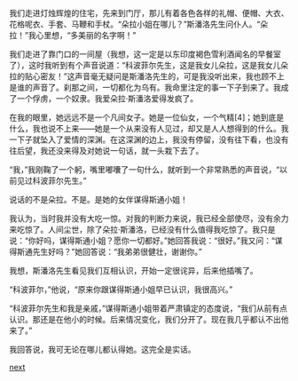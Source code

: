 
我们走进灯烛辉煌的住宅，先来到门厅，那儿有着各色各样的礼帽、便帽、大衣、花格呢衣、手套、马鞭和手杖。“朵拉小姐在哪儿？”斯潘洛先生问仆人。“朵拉！”我心里想，“多美丽的名字啊！”

我们走进了靠门口的一间屋（我想，这一定是以东印度褐色雪利酒闻名的早餐室了），这时我听到有个声音说道：“科波菲尔先生，这是我女儿朵拉，这是我女儿朵拉的贴心密友！”这声音毫无疑问是斯潘洛先生的，可是我没听出来，我也顾不上是谁的声音了。刹那之间，一切都化为乌有。我命里注定的事一下子到来了。我成了一个俘虏，一个奴隶。我爱朵拉·斯潘洛爱得发疯了。

在我的眼里，她远远不是一个凡间女子。她是一位仙女，一个气精[4]；她到底是什么，我也说不上来——她是一个从来没有人见过，却又是人人想得到的什么。我一下子就坠入了爱情的深渊。在这深渊的边上，我没有停留，没有往下看，也没有往后望，我还没来得及对她说一句话，就一头栽下去了。

“我，”我刚鞠了一个躬，嘴里嘟囔了一句什么，就听到一个非常熟悉的声音说，“以前见过科波菲尔先生。”

说话的不是朵拉。不是。是她的女伴谋得斯通小姐！

我认为，当时我并没有大吃一惊。对我的判断力来说，我已经全部使尽，没有余力来吃惊了。人间尘世，除了朵拉·斯潘洛，已经没有什么值得我吃惊了。我只是说：“你好吗，谋得斯通小姐？愿你一切都好。”她回答我说：“很好。”我又问：“谋得斯通先生好吗？”她回答说：“我弟弟很健壮，谢谢你。”

我想，斯潘洛先生看见我们互相认识，开始一定很诧异，后来他插嘴了。

“科波菲尔，”他说，“原来你跟谋得斯通小姐早已认识，我很高兴。”

“科波菲尔先生和我是亲戚，”谋得斯通小姐带着严肃镇定的态度说，“我们从前有点认识。那还是在他小的时候。后来情况变化，我们分开了。现在我几乎都认不出他来了。”

我回答说，我可无论在哪儿都认得她。这完全是实话。

[next](page348)